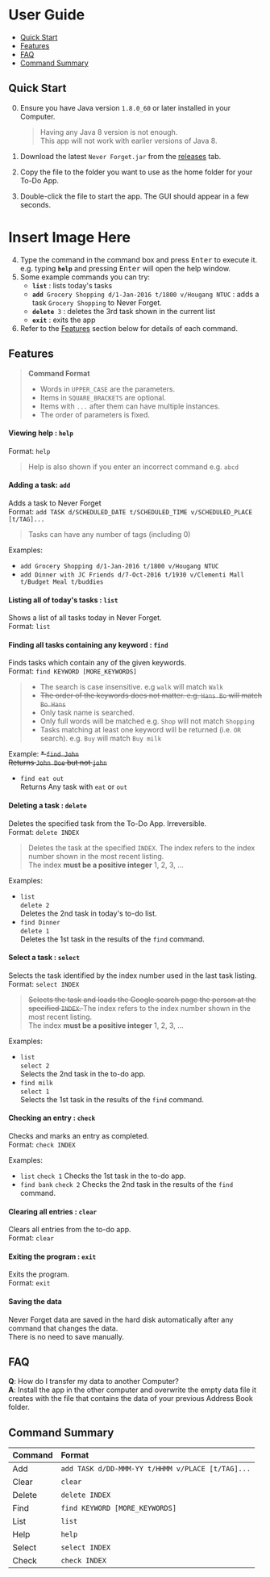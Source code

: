 # User Guide

* [Quick Start](#quick-start)
* [Features](#features)
* [FAQ](#faq)
* [Command Summary](#command-summary)

## Quick Start

0. Ensure you have Java version `1.8.0_60` or later installed in your Computer.<br>
   > Having any Java 8 version is not enough. <br>
   This app will not work with earlier versions of Java 8.
   
1. Download the latest `Never Forget.jar` from the [releases](../../../releases) tab.
2. Copy the file to the folder you want to use as the home folder for your To-Do App.
3. Double-click the file to start the app. The GUI should appear in a few seconds. 

<H1> Insert Image Here </H1>

4. Type the command in the command box and press <kbd>Enter</kbd> to execute it. <br>
   e.g. typing **`help`** and pressing <kbd>Enter</kbd> will open the help window. 
5. Some example commands you can try:
   * **`list`** : lists today's tasks
   * **`add`**` Grocery Shopping d/1-Jan-2016 t/1800 v/Hougang NTUC` : 
     adds a task `Grocery Shopping` to Never Forget.
   * **`delete`**` 3` : deletes the 3rd task shown in the current list
   * **`exit`** : exits the app
6. Refer to the [Features](#features) section below for details of each command.<br>


## Features

> **Command Format**
> * Words in `UPPER_CASE` are the parameters.
> * Items in `SQUARE_BRACKETS` are optional.
> * Items with `...` after them can have multiple instances.
> * The order of parameters is fixed.

#### Viewing help : `help`
Format: `help`

> Help is also shown if you enter an incorrect command e.g. `abcd`
 
#### Adding a task: `add`
Adds a task to Never Forget<br>
Format: `add TASK d/SCHEDULED_DATE t/SCHEDULED_TIME v/SCHEDULED_PLACE [t/TAG]...` 

> Tasks can have any number of tags (including 0)

Examples: 
* `add Grocery Shopping d/1-Jan-2016 t/1800 v/Hougang NTUC`
* `add Dinner with JC Friends d/7-Oct-2016 t/1930 v/Clementi Mall t/Budget Meal t/buddies`

#### Listing all of today's tasks : `list`
Shows a list of all tasks today in Never Forget.<br>
Format: `list`

#### Finding all tasks containing any keyword : `find`
Finds tasks which contain any of the given keywords.<br>
Format: `find KEYWORD [MORE_KEYWORDS]`

> * The search is case insensitive. e.g `walk` will match `Walk`
> * <s> The order of the keywords does not matter. e.g. `Hans Bo` will match `Bo Hans` </s>
> * Only task name is searched.
> * Only full words will be matched e.g. `Shop` will not match `Shopping`
> * Tasks matching at least one keyword will be returned (i.e. `OR` search).
    e.g. `Buy` will match `Buy milk`

Example: 
<s> * `find John`<br>
  Returns `John Doe` but not `john` </s>
* `find eat out`<br>
  Returns Any task with `eat` or `out`

#### Deleting a task : `delete`
Deletes the specified task from the To-Do App. Irreversible.<br>
Format: `delete INDEX`

> Deletes the task at the specified `INDEX`. 
  The index refers to the index number shown in the most recent listing.<br>
  The index **must be a positive integer** 1, 2, 3, ...

Examples: 
* `list`<br>
  `delete 2`<br>
  Deletes the 2nd task in today's to-do list.
* `find Dinner`<br> 
  `delete 1`<br>
  Deletes the 1st task in the results of the `find` command.

#### Select a task : `select`
Selects the task identified by the index number used in the last task listing.<br>
Format: `select INDEX`

><s> Selects the task and loads the Google search page the person at the specified `INDEX`. </s>
  The index refers to the index number shown in the most recent listing.<br>
  The index **must be a positive integer** 1, 2, 3, ...

Examples: 
* `list`<br>
  `select 2`<br>
  Selects the 2nd task in the to-do app.
* `find milk` <br> 
  `select 1`<br>
  Selects the 1st task in the results of the `find` command.

#### Checking an entry : `check`
Checks and marks an entry as completed. <br>
Format: `check INDEX`  

Examples:
* `list`
`check 1`
Checks the 1st task in the to-do app.
* `find bank`
`check 2`
Checks the 2nd task in the results of the `find` command.

#### Clearing all entries : `clear`
Clears all entries from the to-do app.<br>
Format: `clear`  

#### Exiting the program : `exit`
Exits the program.<br>
Format: `exit`  

#### Saving the data 
Never Forget data are saved in the hard disk automatically after any command that changes the data.<br>
There is no need to save manually.

## FAQ

**Q**: How do I transfer my data to another Computer?<br>
**A**: Install the app in the other computer and overwrite the empty data file it creates with 
       the file that contains the data of your previous Address Book folder.
       
## Command Summary

Command | Format  
-------- | :-------- 
Add | `add TASK d/DD-MMM-YY t/HHMM v/PLACE [t/TAG]...`
Clear | `clear`
Delete | `delete INDEX`
Find | `find KEYWORD [MORE_KEYWORDS]`
List | `list`
Help | `help`
Select | `select INDEX`
Check | `check INDEX`
